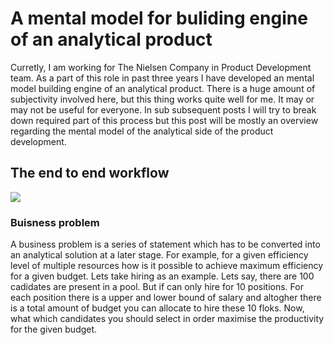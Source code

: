# A mental model for buliding engine of an analytical product

Curretly, I am working for The Nielsen Company in Product Development team. As a part of this role in past three years I have developed an mental model building engine of an analytical product. There is a huge amount of subjectivity involved here, but this thing works quite well for me. It may or may not be useful for everyone. In sub subsequent posts I will try to break down required part of this process but this post will be mostly an overview regarding the mental model of the analytical side of the product development. 

## The end to end workflow


![](https://pandalearnstocode.in/mental_model/a_mental_model_of_analytical_product_engine.png)

### Buisness problem

A business problem is a series of statement which has to be converted into an analytical solution at a later stage. For example, for a given efficiency level of multiple resources how is it possible to achieve maximum efficiency for a given budget. Lets take hiring as an example. Lets say, there are 100 cadidates are present in a pool. But if can only hire for 10 positions. For each position there is a upper and lower bound of salary and altogher there is a total amount of budget you can allocate to hire these 10 floks. Now, what which candidates you should select in order maximise the productivity for the given budget.


<!--stackedit_data:
eyJoaXN0b3J5IjpbMTk5NjA0MjIwNiwtMjA5MTA5MDYwNCwtMj
A4ODc0NjYxMl19
-->